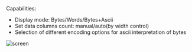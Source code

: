Capabilities:
* Display mode: Bytes/Words/Bytes+Ascii
* Set data columns count: manual/auto(by width control)
* Selection of different encoding options for ascii interpretation of bytes

![screen](https://github.com/c-not-around/hex-box/assets/173079314/8ff209a7-7788-498d-8d62-bd83afa1108e)
